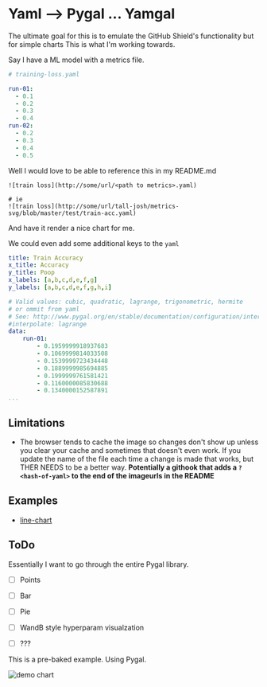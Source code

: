 # Yaml --> Pygal ... Yamgal

The ultimate goal for this is to emulate the GitHub Shield's functionality 
but for simple charts This is what I'm working towards.

Say I have a ML model with a metrics file.

```yaml
# training-loss.yaml

run-01:
  - 0.1
  - 0.2
  - 0.3
  - 0.4
run-02:
  - 0.2
  - 0.3
  - 0.4
  - 0.5
```

Well I would love to be able to reference this in my README.md

```
![train loss](http://some/url/<path to metrics>.yaml)

# ie
![train loss](http://some/url/tall-josh/metrics-svg/blob/master/test/train-acc.yaml)
```

And have it render a nice chart for me.

We could even add some additional keys to the `yaml`

```yaml
title: Train Accuracy
x_title: Accuracy
y_title: Poop
x_labels: [a,b,c,d,e,f,g]
y_labels: [a,b,c,d,e,f,g,h,i]

# Valid values: cubic, quadratic, lagrange, trigonometric, hermite
# or ommit from yaml
# See: http://www.pygal.org/en/stable/documentation/configuration/interpolations.html
#interpolate: lagrange
data:
    run-01:
        - 0.1959999918937683
        - 0.1069999814033508
        - 0.1539999723434448
        - 0.1889999985694885
        - 0.1999999761581421
        - 0.1160000085830688
        - 0.1340000152587891
...
```

## Limitations

  - The browser tends to cache the image so changes don't show up unless you
    clear your cache and sometimes that doesn't even work. If you update the
    name of the file each time a change is made that works, but THER NEEDS to
    be a better way. **Potentially a githook that adds a `?<hash-of-yaml>` to
    the end of the imageurls in the README**


## Examples

  - [line-chart](examples/lines-01.yaml)

## ToDo

Essentially I want to go through the entire Pygal library.

  - [ ] Points
  - [ ] Bar
  - [ ] Pie
  - [ ] WandB style hyperparam visualzation
  - [ ] ???


This is a pre-baked example. Using Pygal. 

![demo chart](https://yamlgal-py3-alpine-c6l3dwv2sq-de.a.run.app/yamgal/github.com/tall-josh/yamgal/blob/master/examples/lines-01.yaml?121111)
